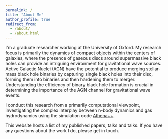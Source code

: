 ```yaml
---
permalink: /
title: "About Me"
author_profile: true
redirect_from: 
  - /about/
  - /about.html
---
```


I'm a graduate researcher working at the University of Oxford. My research focus is primarily the dynamics of compact objects within the centers of galaxies, where the presence of gaseous discs around supermassive black holes can provide an intriguing environment for gravitational wave sources. Active Galactic Nuclei (AGN) have the potential to produce merging stellar-mass black hole binaries by capturing single black holes into their disc, forming them into binaries and then hardening them to merger. Understanding the efficiency of binary black hole formation is crucial in determining the importance of the AGN channel for gravitational wave events.

I conduct this research from a primarily computational viewpoint, investigating the complex interplay between n-body dynamics and gas hydrodynamics using the simulation code [Athena++](https://github.com/PrincetonUniversity/athena).

This website hosts a list of my published papers, talks and talks. If you have any questions about the work I do, please get in touch. 
